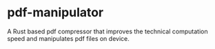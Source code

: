 # pdf-manipulator
A Rust based pdf compressor that improves the technical computation speed and manipulates pdf files on device.
